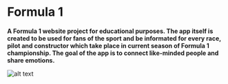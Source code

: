 # Formula 1

**A Formula 1 website project for educational purposes. The app itself is created to be used for fans of the sport and be informated for every race, pilot and constructor which take place in current season of Formula 1 championship. The goal of the app is to connect like-minded people and share emotions.**

![alt text](md-images/home.png)
